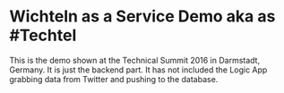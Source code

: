 # Wichteln as a Service Demo aka as #Techtel

This is the demo shown at the Technical Summit 2016 in Darmstadt, Germany. It is just the backend part. It has not included the Logic App grabbing data from Twitter and pushing to the database.

